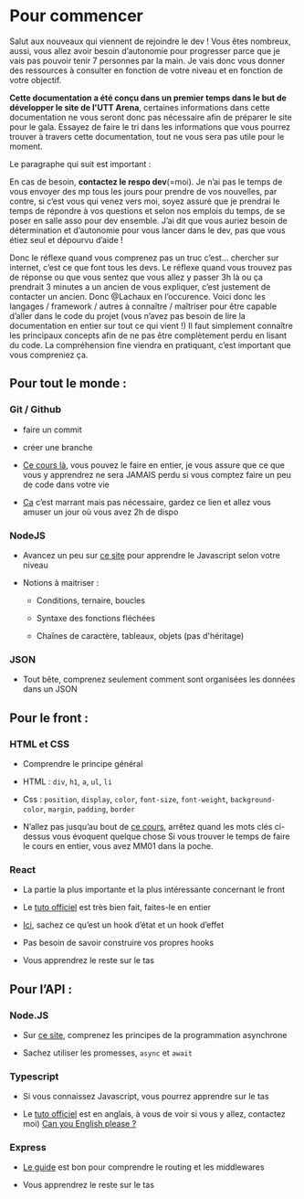 # Pour commencer

Salut aux nouveaux qui viennent de rejoindre le dev !
Vous êtes nombreux, aussi, vous allez avoir besoin d’autonomie pour progresser parce que je vais pas pouvoir tenir 7 personnes par la main. Je vais donc vous donner des ressources à consulter en fonction de votre niveau et en fonction de votre objectif.

**Cette documentation a été conçu dans un premier temps dans le but de développer le site de l'UTT Arena**, certaines informations dans cette documentation ne vous seront donc pas nécessaire afin de préparer le site pour le gala. Essayez de faire le tri dans les informations que vous pourrez trouver à travers cette documentation, tout ne vous sera pas utile pour le moment.

Le paragraphe qui suit est important :

En cas de besoin, **contactez le respo dev**(=moi). Je n’ai pas le temps de vous envoyer des mp tous les jours pour prendre de vos nouvelles, par contre, si c’est vous qui venez vers moi, soyez assuré que je prendrai le temps de répondre à vos questions et selon nos emplois du temps, de se poser en salle asso pour dev ensemble. J’ai dit que vous auriez besoin de détermination et d’autonomie pour vous lancer dans le dev, pas que vous étiez seul et dépourvu d’aide !

Donc le réflexe quand vous comprenez pas un truc c’est... chercher sur internet, c’est ce que font tous les devs. Le réflexe quand vous trouvez pas de réponse ou que vous sentez que vous allez y passer 3h là ou ça prendrait 3 minutes a un ancien de vous expliquer, c’est justement de contacter un ancien. Donc @Lachaux en l’occurence.
Voici donc les langages / framework / autres à connaître / maîtriser pour être capable d’aller dans le code du projet (vous n’avez pas besoin de lire la documentation en entier sur tout ce qui vient !) Il faut simplement connaître les principaux concepts afin de ne pas être complètement perdu en lisant du code. La compréhension fine viendra en pratiquant, c’est important que vous compreniez ça.

## Pour tout le monde :

### Git / Github

- faire un commit

- créer une branche

- [Ce cours là](https://openclassrooms.com/fr/courses/2342361-gerez-votre-code-avec-git-et-github), vous pouvez le faire en entier, je vous assure que ce que vous y apprendrez ne sera JAMAIS perdu si vous comptez faire un peu de code dans votre vie

- [Ca](https://learngitbranching.js.org/?locale=fr_FR) c’est marrant mais pas nécessaire, gardez ce lien et allez vous amuser un jour où vous avez 2h de dispo

### NodeJS

- Avancez un peu sur [ce site](https://developer.mozilla.org/fr/docs/Web/JavaScript) pour apprendre le Javascript selon votre niveau

- Notions à maitriser :

  - Conditions, ternaire, boucles

  - Syntaxe des fonctions fléchées

  - Chaînes de caractère, tableaux, objets (pas d'héritage)

### JSON

- Tout bête, comprenez seulement comment sont organisées les données dans un JSON

## Pour le front :

### HTML et CSS

- Comprendre le principe général

- HTML : `div`, `h1`, `a`, `ul`, `li`

- Css : `position`, `display`, `color`, `font-size`, `font-weight`, `background-color`, `margin`, `padding`, `border`

- N’allez pas jusqu’au bout de [ce cours](https://openclassrooms.com/fr/courses/1603881-apprenez-a-creer-votre-site-web-avec-html5-et-css3), arrêtez quand les mots clés ci-dessus vous évoquent quelque chose
  Si vous trouver le temps de faire le cours en entier, vous avez MM01 dans la poche.

### React

- La partie la plus importante et la plus intéressante concernant le front

- Le [tuto officiel](https://fr.reactjs.org/tutorial/tutorial.html) est très bien fait, faites-le en entier

- [Ici](https://fr.reactjs.org/docs/hooks-intro.html), sachez ce qu’est un hook d’état et un hook d’effet

- Pas besoin de savoir construire vos propres hooks

- Vous apprendrez le reste sur le tas

## Pour l’API :

### Node.JS

- Sur [ce site](https://developer.mozilla.org/fr/docs/Web/JavaScript), comprenez les principes de la programmation asynchrone

- Sachez utiliser les promesses, `async` et `await`

### Typescript

- Si vous connaissez Javascript, vous pourrez apprendre sur le tas

- Le [tuto officiel](https://www.typescriptlang.org/docs/handbook/intro.html) est en anglais, à vous de voir si vous y allez, contactez moi) [Can you English please ?](https://www.youtube.com/watch?v=ASdGtWSK6EU)

### Express

- [Le guide](http://expressjs.com/fr/guide/routing.html) est bon pour comprendre le routing et les middlewares

- Vous apprendrez le reste sur le tas
